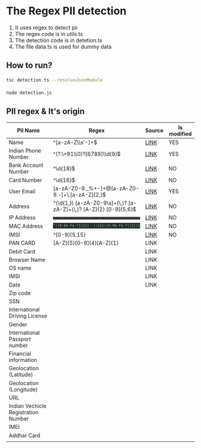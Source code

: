 # The Regex PII detection

1. It uses regex to detect pii
2. The regex code is in utils.ts
3. The detection code is in detetion.ts
4. The file data.ts is used for dummy data

## How to run?

```bash
tsc detection.ts --resolveJsonModule

node detection.js
```

## PII regex & It's origin

| PII Name                            | Regex                                                                 | Source                                                                                                 | Is modified |
| ----------------------------------- | --------------------------------------------------------------------- | ------------------------------------------------------------------------------------------------------ | ----------- |
| Name                                | ^[a-zA-Z\\\s'-]+$                                                     | [LINK](https://hwang.cisdept.cpp.edu/swanew/Text/Common-Regex.htm)                                        | YES         |
| Indian Phone Number                 | ^(?:\\+91\\\\0)?[6789]\\\d{9}$                                        | [LINK](https://stackoverflow.com/questions/3813195/regular-expression-for-indian-mobile-numbers)          | YES         |
| Bank Account Number                 | ^\\d{18}$                                                             | [LINK](https://www.freecodecamp.org/news/what-does-d-mean-in-regex/)                                      | NO          |
| Card Number                         | ^\\d{16}$                                                             | [LINK](https://www.freecodecamp.org/news/what-does-d-mean-in-regex/)                                      | NO          |
| User Email                          | [a-zA-Z0-9._%+-]+@[a-zA-Z0-9.-]+\\.[a-zA-Z]{2,}$                      | [LINK](https://gist.github.com/cgkio/7268045)                                                             | YES         |
| Address                             | ^(\\d{1,}) [a-zA-Z0-9\\s]+(\\,)? [a-zA-Z]+(\\,)? [A-Z]{2} [0-9]{5,6}$ | [LINK](https://uibakery.io/regex-library/street-address-regex-java)                                       | NO          |
| IP Address                          | ![1691865060070](image/Readme/1691865060070.png)                        | [LINK](https://www.oreilly.com/library/view/regular-expressions-cookbook/9780596802837/ch07s16.html)      | NO          |
| MAC Address                         | ![1691865123714](image/Readme/1691865123714.png)                        | [LINK](https://stackoverflow.com/questions/4260467/what-is-a-regular-expression-for-a-mac-address)        | NO          |
| IMSI                                | ^[0-9]{5,15}                                                          | [LINK](https://stackoverflow.com/questions/44940763/regex-for-numbers-between-0-9-and-15-digits-as-limit) | NO          |
| PAN CARD                            | [A-Z]{5}[0-9]{4}[A-Z]{1}                                              | LINK                                                                                                   |             |
| Debit Card                          |                                                                       | LINK                                                                                                   |             |
| Browser Name                        |                                                                       | LINK                                                                                                   |             |
| OS name                             |                                                                       | LINK                                                                                                   |             |
| IMSI                                |                                                                       | LINK                                                                                                   |             |
| Date                                |                                                                       | LINK                                                                                                   |             |
| Zip code                            |                                                                       |                                                                                                        |             |
| SSN                                 |                                                                       |                                                                                                        |             |
| International Driving License       |                                                                       |                                                                                                        |             |
| Gender                              |                                                                       |                                                                                                        |             |
| International Passport number       |                                                                       |                                                                                                        |             |
| Financial information               |                                                                       |                                                                                                        |             |
| Geolocation (Latitude)              |                                                                       |                                                                                                        |             |
| Geolocation (Longitude)             |                                                                       |                                                                                                        |             |
| URL                                 |                                                                       |                                                                                                        |             |
| Indian Vechicle Registration Number |                                                                       |                                                                                                        |             |
| IMEI                                |                                                                       |                                                                                                        |             |
| Addhar Card                         |                                                                       |                                                                                                        |             |
|                                     |                                                                       |                                                                                                        |             |
